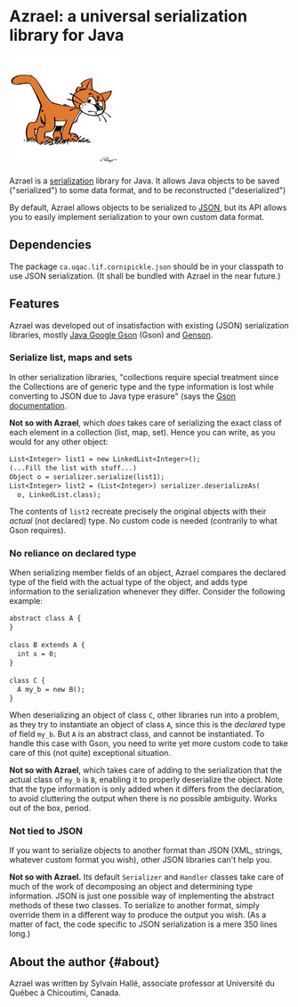 Azrael: a universal serialization library for Java
==================================================

![Azrael the cat](azrael.jpg?raw=true)

Azrael is a [serialization](https://en.wikipedia.org/wiki/Serialization)
library for Java. It allows Java objects to be saved ("serialized") to
some data format, and to be reconstructed ("deserialized")

By default, Azrael allows objects to be serialized to
[JSON](https://en.wikipedia.org/wiki/JSON), but its
API allows you to easily implement serialization to your own custom data
format.

Dependencies
------------

The package `ca.uqac.lif.cornipickle.json` should be in your classpath to
use JSON serialization. (It shall be bundled with Azrael in the near
future.)

Features
--------

Azrael was developed out of insatisfaction with existing (JSON)
serialization libraries, mostly
[Java Google Gson](https://code.google.com/p/google-gson/) (Gson) and
[Genson](http://owlike.github.io/genson/).

### Serialize list, maps and sets

In other serialization libraries, "collections require special treatment
since the Collections are of generic type and the type information is lost
while converting to JSON due to Java type erasure" (says the
[Gson documentation](http://www.studytrails.com/java/json/java-google-json-introduction.jsp).

**Not so with Azrael**, which *does* takes care of serializing the exact
class of each element in a collection (list, map, set). Hence you can write,
as you would for any other object:

    List<Integer> list1 = new LinkedList<Integer>();
    (...Fill the list with stuff...)
    Object o = serializer.serialize(list1);
    List<Integer> list2 = (List<Integer>) serializer.deserializeAs(
      o, LinkedList.class);

The contents of `list2` recreate precisely the original objects with their
*actual* (not declared) type. No custom code is needed (contrarily to what
Gson requires).

### No reliance on declared type

When serializing member fields of an object, Azrael compares the declared
type of the field with the actual type of the object, and adds type
information to the serialization whenever they differ. Consider the
following example:

    abstract class A { 
    }
    
    class B extends A {
      int x = 0;
    }
    
    class C {
      A my_b = new B();
    }

When deserializing an object of class `C`, other libraries run into a
problem, as they try to instantiate an object of class `A`, since this is
the *declared* type of field `my_b`. But `A` is an abstract class, and
cannot be instantiated. To handle this case with Gson, you need to write
yet more custom code to take care of this (not quite) exceptional
situation.

**Not so with Azrael**, which takes care of adding to the serialization that
the actual class of `my_b` is `B`, enabling it to properly deserialize the
object. Note that the type information is only added when it differs from
the declaration, to avoid cluttering the output when there is no possible
ambiguity. Works out of the box, period.

### Not tied to JSON

If you want to serialize objects to another format than JSON (XML, strings,
whatever custom format you wish), other JSON libraries can't help you.

**Not so with Azrael.** Its default `Serializer` and `Handler` classes take
care of much of the work of decomposing an object and determining type
information. JSON is just one possible way of implementing the abstract
methods of these two classes. To serialize to another format, simply
override them in a different way to produce the output you wish. (As a
matter of fact, the code specific to JSON serialization is a mere 350 lines
long.)

About the author                                                   {#about}
----------------

Azrael was written by Sylvain Hallé, associate professor at Université
du Québec à Chicoutimi, Canada.
